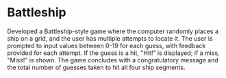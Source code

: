 # Battleship
Developed a Battleship-style game where the computer randomly places a ship on a grid, and the user has multiple attempts to locate it. The user is prompted to input values between 0-19 for each guess, with feedback provided for each attempt. If the guess is a hit, "Hit!" is displayed; if a miss, "Miss!" is shown. The game concludes with a congratulatory message and the total number of guesses taken to hit all four ship segments.
